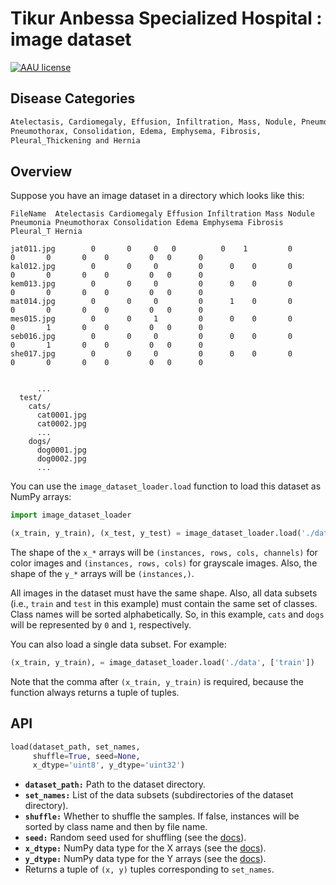 # Tikur Anbessa Specialized Hospital :  image dataset 

[![AAU license](https://img.shields.io/badge/license-AAU-brightgreen.svg)](#)

## Disease Categories

```bash
Atelectasis, Cardiomegaly, Effusion, Infiltration, Mass, Nodule, Pneumonia,
Pneumothorax, Consolidation, Edema, Emphysema, Fibrosis, 
Pleural_Thickening and Hernia
```

## Overview

Suppose you have an image dataset in a directory which looks like this:

```
FileName  Atelectasis Cardiomegaly Effusion Infiltration Mass Nodule Pneumonia Pneumothorax Consolidation Edema Emphysema Fibrosis Pleural_T Hernia

jat011.jpg	      0	      0	    0 	0          0    1	      0	      0	      0	      0	   0	     0	 0	    0
kal012.jpg	      0	      0	    0	      0	     0    0       0	      0	      0	      0	   0	     0	 0	    0
kem013.jpg	      0	      0	    0	      0	     0    0	      0	      0	      0	      0	   0	     0	 0	    0
mat014.jpg	      0	      0	    0	      0	     1    0	      0	      0	      0	      0	   0	     0	 0	    0
mes015.jpg	      0	      0	    1	      0	     0    0	      0	      0	      1	      0	   0	     0	 0	    0
seb016.jpg	      0	      0	    0	      0	     0    0	      0	      0	      1	      0	   0	     0	 0	    0
she017.jpg	      0	      0	    0	      0	     0    0	      0	      0	      0	      0	   0	     0	 0	    0


      ...
  test/
    cats/
      cat0001.jpg
      cat0002.jpg
      ...
    dogs/
      dog0001.jpg
      dog0002.jpg
      ...
```

You can use the `image_dataset_loader.load` function to load this dataset as NumPy arrays:

```python
import image_dataset_loader

(x_train, y_train), (x_test, y_test) = image_dataset_loader.load('./data', ['train', 'test'])
```

The shape of the `x_*` arrays will be `(instances, rows, cols, channels)` for color images and `(instances, rows, cols)` for grayscale images.
Also, the shape of the `y_*` arrays will be `(instances,)`.

All images in the dataset must have the same shape.
Also, all data subsets (i.e., `train` and `test` in this example) must contain the same set of classes.
Class names will be sorted alphabetically.
So, in this example, `cats` and `dogs` will be represented by `0` and `1`, respectively.

You can also load a single data subset. For example:

```python
(x_train, y_train), = image_dataset_loader.load('./data', ['train'])
```

Note that the comma after `(x_train, y_train)` is required, because the function always returns a tuple of tuples.

## API

```python
load(dataset_path, set_names,
     shuffle=True, seed=None,
     x_dtype='uint8', y_dtype='uint32')
```

- **`dataset_path:`** Path to the dataset directory.
- **`set_names:`** List of the data subsets (subdirectories of the dataset directory).
- **`shuffle:`** Whether to shuffle the samples. If false, instances will be sorted by class name and then by file name.
- **`seed:`** Random seed used for shuffling (see the [docs](https://docs.python.org/3/library/random.html#random.seed)).
- **`x_dtype:`** NumPy data type for the X arrays (see the [docs](https://numpy.org/devdocs/user/basics.types.html)).
- **`y_dtype:`** NumPy data type for the Y arrays (see the [docs](https://numpy.org/devdocs/user/basics.types.html)).
- Returns a tuple of `(x, y)` tuples corresponding to `set_names`.
